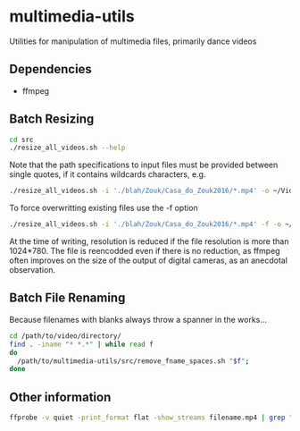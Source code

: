 # multimedia-utils

Utilities for manipulation of multimedia files, primarily dance videos

## Dependencies

* ffmpeg

## Batch Resizing

```sh
cd src
./resize_all_videos.sh --help
```

Note that the path specifications to input files must be provided between single quotes, if it contains wildcards characters, e.g.

```sh
./resize_all_videos.sh -i './blah/Zouk/Casa_do_Zouk2016/*.mp4' -o ~/Videos/Zouk/Casa_do_Zouk2016/
```

To force overwritting existing files use the -f option

```sh
./resize_all_videos.sh -i './blah/Zouk/Casa_do_Zouk2016/*.mp4' -f -o ~/Videos/Zouk/Casa_do_Zouk2016/
```

At the time of writing, resolution is reduced if the file resolution is more than 1024*780. The file is reencodded even if there is no reduction, as ffmpeg often improves on the size of the output of digital cameras, as an anecdotal observation.

## Batch File Renaming

Because filenames with blanks always throw a spanner in the works...

```sh
cd /path/to/video/directory/
find . -iname "* *.*" | while read f
do
  /path/to/multimedia-utils/src/remove_fname_spaces.sh "$f";
done
```

## Other information

```sh
ffprobe -v quiet -print_format flat -show_streams filename.mp4 | grep "\.width"
```

